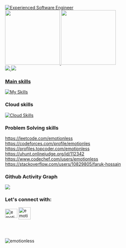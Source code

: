 
<a href="https://git.io/typing-svg">
    <img src="https://readme-typing-svg.herokuapp.com?font=Montserrat&weight=500&size=25&duration=4500&pause=500&color=D9BED1&width=435&lines=Hello%2C+it's+Faruk+Hossain;Experienced+Software+Engineer" alt="Experienced Software Engineer"/>
</a>
<div>
  <a href="https://github.com/emotionless">
  <img height="180em" src="https://github-readme-stats.vercel.app/api?username=emotionless&show_icons=true&theme=dark&include_all_commits=true&count_private=true"/>
  <img height="180em" src="https://github-readme-stats.vercel.app/api/top-langs/?username=emotionless&layout=compact&langs_count=10&theme=dark"/>
  <!--<img height="180em" src="https://github-readme-streak-stats.herokuapp.com/?user=emotionless&layout=compact&langs_count=10&theme=dark"/> -->
 </div>

<div>
  <img src="https://github-profile-trophy.vercel.app/?username=emotionless&row=2&column=3&theme=dark" />
  <img src="https://github-readme-streak-stats.herokuapp.com/?user=emotionless&theme=dark" />
</div>

### Main skills
[![My Skills](https://skillicons.dev/icons?i=java,py,docker,kubernetes,regex,github,git,mysql,spring,c,cpp,swift)](https://skillicons.dev)

### Cloud skills
[![Cloud Skills](https://skillicons.dev/icons?i=aws)](https://skillicons.dev)

### Problem Solving skills
https://leetcode.com/emotionless </br>
https://codeforces.com/profile/emotionles </br>
https://profiles.topcoder.com/emotionless </br>
https://uhunt.onlinejudge.org/id/112342 </br>
https://www.codechef.com/users/emotionless </br>
https://stackoverflow.com/users/10829805/faruk-hossain


### Github Activity Graph
<img src="https://github-readme-activity-graph.vercel.app/graph?username=emotionless&custom_title=Faruk%27s%20GitHub%20Activity%20Graph&hide_border=true&border_radius=15&bg_color=000000&color=FFD700&line=1E90FF&point=1E90FF&area_color=000000&title_color=FFD700&area=true%22%20alt=%22GitHub%20Activity%20Graph%22" />


<h3 align="left">Let's connect with:</h3>

<p align="left">
<a href="https://linkedin.com/in/emotionless" target="blank"><img align="center" src="https://raw.githubusercontent.com/rahuldkjain/github-profile-readme-generator/master/src/images/icons/Social/linked-in-alt.svg" alt="emotionless" height="30" width="40" /></a>
<a href="https://facebook.com/emotionless.milon" target="blank"><img align="center" src="https://upload.wikimedia.org/wikipedia/en/0/04/Facebook_f_logo_%282021%29.svg" alt="emotionless.milon" height="40" width="40" /></a>

</p>
  
</br>
</br>

<p align="left"> <img src="https://komarev.com/ghpvc/?username=emotionless&label=Profile%20views&color=0e75b6&style=flat" alt="emotionless" /> </p>
